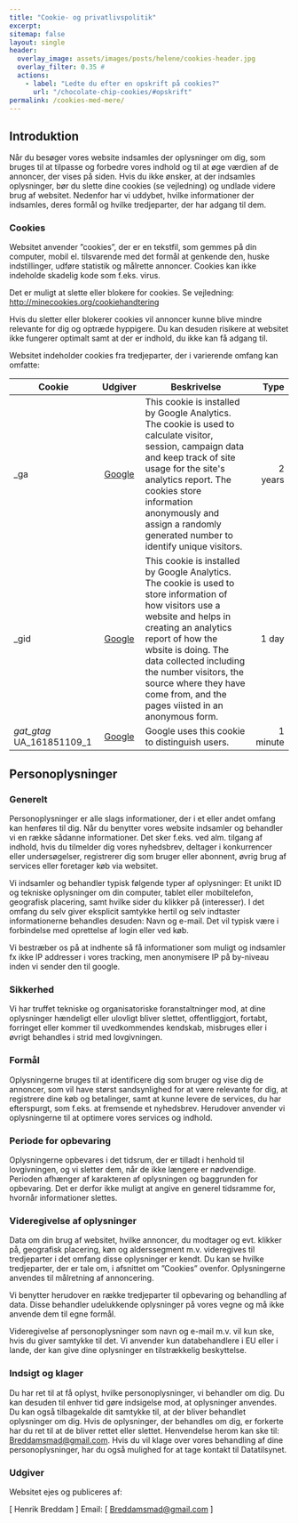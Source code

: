 ```yaml
---
title: "Cookie- og privatlivspolitik"
excerpt: 
sitemap: false
layout: single
header:
  overlay_image: assets/images/posts/helene/cookies-header.jpg
  overlay_filter: 0.35 # 
  actions:
    - label: "Ledte du efter en opskrift på cookies?"
      url: "/chocolate-chip-cookies/#opskrift"
permalink: /cookies-med-mere/
---
```


## Introduktion
Når du besøger vores website indsamles der oplysninger om dig, som bruges til at tilpasse og forbedre vores indhold og til at øge værdien af de annoncer, der vises på siden. Hvis du ikke ønsker, at der indsamles oplysninger, bør du slette dine cookies (se vejledning) og undlade videre brug af websitet. Nedenfor har vi uddybet, hvilke informationer der indsamles, deres formål og hvilke tredjeparter, der har adgang til dem.

### Cookies
Websitet anvender ”cookies”, der er en tekstfil, som gemmes på din computer, mobil el. tilsvarende med det formål at genkende den, huske indstillinger, udføre statistik og målrette annoncer. Cookies kan ikke indeholde skadelig kode som f.eks. virus.

Det er muligt at slette eller blokere for cookies. Se vejledning: <http://minecookies.org/cookiehandtering>

Hvis du sletter eller blokerer cookies vil annoncer kunne blive mindre relevante for dig og optræde hyppigere. Du kan desuden risikere at websitet ikke fungerer optimalt samt at der er indhold, du ikke kan få adgang til.

Websitet indeholder cookies fra tredjeparter, der i varierende omfang kan omfatte:

| Cookie | Udgiver | Beskrivelse |	Type |
|--------|:-------:|-------------|------:|
|_ga| [Google][Google] |	This cookie is installed by Google Analytics. The cookie is used to calculate visitor, session, campaign data and keep track of site usage for the site's analytics report. The cookies store information anonymously and assign a randomly generated number to identify unique visitors.|	2 years|	Analytics|
|_gid| [Google][Google] |	This cookie is installed by Google Analytics. The cookie is used to store information of how visitors use a website and helps in creating an analytics report of how the wbsite is doing. The data collected including the number visitors, the source where they have come from, and the pages viisted in an anonymous form. |	1 day |	Analytics |
| _gat_gtag_ UA_161851109_1 | [Google][Google] |	Google uses this cookie to distinguish users. |	1 minute |	Analytics |

## Personoplysninger

### Generelt
Personoplysninger er alle slags informationer, der i et eller andet omfang kan henføres til dig. Når du benytter vores website indsamler og behandler vi en række sådanne informationer. Det sker f.eks. ved alm. tilgang af indhold, hvis du tilmelder dig vores nyhedsbrev, deltager i konkurrencer eller undersøgelser, registrerer dig som bruger eller abonnent, øvrig brug af services eller foretager køb via websitet.

Vi indsamler og behandler typisk følgende typer af oplysninger: Et unikt ID og tekniske oplysninger om din computer, tablet eller mobiltelefon, geografisk placering, samt hvilke sider du klikker på (interesser). I det omfang du selv giver eksplicit samtykke hertil og selv indtaster informationerne behandles desuden: Navn og e-mail. Det vil typisk være i forbindelse med oprettelse af login eller ved køb.

Vi bestræber os på at indhente så få informationer som muligt og indsamler fx ikke IP addresser i vores tracking, men anonymisere IP på by-niveau inden vi sender den til google.

### Sikkerhed
Vi har truffet tekniske og organisatoriske foranstaltninger mod, at dine oplysninger hændeligt eller ulovligt bliver slettet, offentliggjort, fortabt, forringet eller kommer til uvedkommendes kendskab, misbruges eller i øvrigt behandles i strid med lovgivningen.

### Formål
Oplysningerne bruges til at identificere dig som bruger og vise dig de annoncer, som vil have størst sandsynlighed for at være relevante for dig, at registrere dine køb og betalinger, samt at kunne levere de services, du har efterspurgt, som f.eks. at fremsende et nyhedsbrev. Herudover anvender vi oplysningerne til at optimere vores services og indhold.

### Periode for opbevaring
Oplysningerne opbevares i det tidsrum, der er tilladt i henhold til lovgivningen, og vi sletter dem, når de ikke længere er nødvendige. Perioden afhænger af karakteren af oplysningen og baggrunden for opbevaring. Det er derfor ikke muligt at angive en generel tidsramme for, hvornår informationer slettes.

### Videregivelse af oplysninger
Data om din brug af websitet, hvilke annoncer, du modtager og evt. klikker på, geografisk placering, køn og alderssegment m.v. videregives til tredjeparter i det omfang disse oplysninger er kendt. Du kan se hvilke tredjeparter, der er tale om, i afsnittet om ”Cookies” ovenfor. Oplysningerne anvendes til målretning af annoncering.

Vi benytter herudover en række tredjeparter til opbevaring og behandling af data. Disse behandler udelukkende oplysninger på vores vegne og må ikke anvende dem til egne formål.

Videregivelse af personoplysninger som navn og e-mail m.v. vil kun ske, hvis du giver samtykke til det. Vi anvender kun databehandlere i EU eller i lande, der kan give dine oplysninger en tilstrækkelig beskyttelse.

### Indsigt og klager
Du har ret til at få oplyst, hvilke personoplysninger, vi behandler om dig. Du kan desuden til enhver tid gøre indsigelse mod, at oplysninger anvendes. Du kan også tilbagekalde dit samtykke til, at der bliver behandlet oplysninger om dig. Hvis de oplysninger, der behandles om dig, er forkerte har du ret til at de bliver rettet eller slettet. Henvendelse herom kan ske til: Breddamsmad@gmail.com. Hvis du vil klage over vores behandling af dine personoplysninger, har du også mulighed for at tage kontakt til Datatilsynet.

### Udgiver
Websitet ejes og publiceres af:

[  Henrik Breddam  ]
Email: [  Breddamsmad@gmail.com ]

[Google]:[https://policies.google.com/privacy?hl=da]
